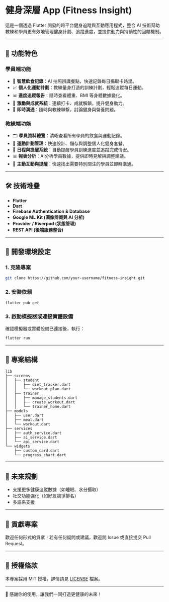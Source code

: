 # 健身深層 App (Fitness Insight)

這是一個透過 Flutter 開發的跨平台健身追蹤與互動應用程式，整合 AI 技術幫助教練和學員更有效地管理健身計劃、追蹤進度，並提供動力與持續性的回饋機制。

---

## 🚀 功能特色

### 學員端功能

* 📸 **智慧飲食記錄**：AI 拍照辨識餐點，快速記錄每日攝取卡路里。
* 📈 **個人化運動計劃**：教練量身打造的訓練計劃，輕鬆追蹤每日運動。
* 📊 **進度追蹤報告**：隨時查看體重、BMI 等身體數據變化。
* 🥇 **激勵與成就系統**：連續打卡、成就解鎖，提升健身動力。
* 💬 **即時溝通**：隨時與教練聯繫，討論健身與營養問題。

### 教練端功能

* 🗂️ **學員資料總覽**：清晰查看所有學員的飲食與運動記錄。
* 📝 **運動計劃管理**：快速設計、儲存與調整個人化健身套餐。
* 📅 **日程與提醒系統**：自動提醒學員訓練進度並追蹤完成情況。
* 📊 **報表分析**：AI分析學員數據，提供即時見解與調整建議。
* 🔔 **主動互動與提醒**：快速找出需要特別關注的學員並即時溝通。

---

## 🛠️ 技術堆疊

* **Flutter**
* **Dart**
* **Firebase Authentication & Database**
* **Google ML Kit (圖像辨識與 AI 分析)**
* **Provider / Riverpod (狀態管理)**
* **REST API (後端服務整合)**

---

## 📲 開發環境設定

### 1. 克隆專案

```bash
git clone https://github.com/your-username/fitness-insight.git
```

### 2. 安裝依賴

```bash
flutter pub get
```

### 3. 啟動模擬器或連接實體設備

確認模擬器或實體設備已連接後，執行：

```bash
flutter run
```

---

## 📁 專案結構

```
lib
├── screens
│   ├── student
│   │   ├── diet_tracker.dart
│   │   └── workout_plan.dart
│   ├── trainer
│   │   ├── manage_students.dart
│   │   ├── create_workout.dart
│   │   └── trainer_home.dart
├── models
│   ├── user.dart
│   ├── meal.dart
│   └── workout.dart
├── services
│   ├── auth_service.dart
│   ├── ai_service.dart
│   └── api_service.dart
└── widgets
    ├── custom_card.dart
    └── progress_chart.dart
```

---

## 🎯 未來規劃

* 支援更多健康追蹤數據（如睡眠、水分攝取）
* 社交功能強化（如好友競爭排名）
* 多語系支援

---

## 📄 貢獻專案

歡迎任何形式的貢獻！若有任何疑問或建議，歡迎開 Issue 或直接提交 Pull Request。

---

## 📜 授權條款

本專案採用 MIT 授權，詳情請見 [LICENSE](LICENSE) 檔案。

---

🌟 感謝你的使用，讓我們一同打造更健康的未來！
